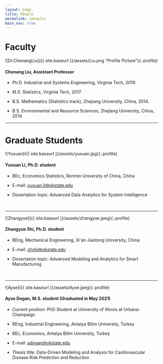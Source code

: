 ```yaml
---
layout: page
title: People
permalink: /people/
main_nav: true
---
```


# Faculty

![Dr.ChenangLiu]({{ site.baseurl }}/assets/Liu.png "Profile Picture"){:.profile}
#### **Chenang Liu, Assistant Professor**  

* Ph.D. Industrial and Systems Engineering, Virginia Tech, 2019.

* M.S. Statistics, Virginia Tech, 2017.

* B.S. Mathematics (Statistics track), Zhejiang University, China, 2014.

* B.S. Environmental and Resource Sciences, Zhejiang University, China, 2014


***

# Graduate Students

![Yuxuan]({{ site.baseurl }}/assets/yuxuan.jpg){:.profile}
#### **Yuxuan Li, Ph.D. student**  

* BEc, Economics Statistics, Renmin University of China, China 

* E-mail: yuxuan.li@okstate.edu

* Dissertation topic: Advanced Data Analytics for System Intelligence

&nbsp;

***

![Zhangyue]({{ site.baseurl }}/assets/zhangyue.jpeg){:.profile}
#### **Zhangyue Shi, Ph.D. student**  

* BEng, Mechanical Engineering, Xi'an Jiaotong University, China

* E-mail: zhshi@okstate.edu

* Dissertation topic: Advanced Modeling and Analytics for Smart Manufacturing

&nbsp;

***
![Ayse]({{ site.baseurl }}/assets/Ayse.jpeg){:.profile}
#### **Ayse Dogan, M.S. student**  (Graduated in May 2021)

* Current position: PhD Student at University of Illinois at Urbana-Champaign 

* BEng, Industrial Engineering, Antalya Bilim University, Turkey 

* BEc, Economics, Antalya Bilim University, Turkey 

* E-mail: adogan@okstate.edu

* Thesis title: Data-Driven Modeling and Analysis for Cardiovascular Disease Risk Prediction and Reduction
